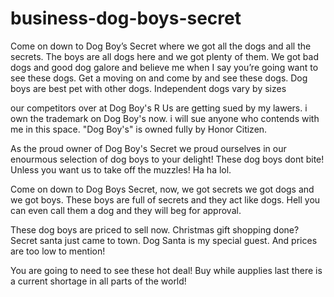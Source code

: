# business-dog-boys-secret
Come on down to Dog Boy’s Secret where we got all the dogs and all the secrets. The boys are all dogs here and we got plenty of them. We got bad dogs and good dog galore and believe me when I say you’re going want to see these dogs. Get a moving on and come by and see these dogs. Dog boys are best pet with other dogs. Independent dogs vary by sizes

our competitors over at Dog Boy's R Us are getting sued by my lawers. i own the trademark on Dog Boy's now. i will sue anyone who contends with me in this space. "Dog Boy's" is owned fully by Honor Citizen.

As the proud owner of Dog Boy's Secret we proud ourselves in our enourmous selection of dog boys to your delight! These dog boys dont bite! Unless you want us to take off the muzzles! Ha ha lol.

Come on down to Dog Boys Secret, now, we got secrets we got dogs and we got boys. These boys are full of secrets and they act like dogs. Hell you can even call them a dog and they will beg for approval.

These dog boys are priced to sell now. Christmas gift shopping done? Secret santa just came to town. Dog Santa is my special guest. And prices are too low to mention!

You are going to need to see these hot deal! Buy while aupplies last there is a current shortage in all parts of the world!
